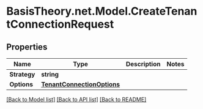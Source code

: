 # BasisTheory.net.Model.CreateTenantConnectionRequest

## Properties

Name | Type | Description | Notes
------------ | ------------- | ------------- | -------------
**Strategy** | **string** |  | 
**Options** | [**TenantConnectionOptions**](TenantConnectionOptions.md) |  | 

[[Back to Model list]](../README.md#documentation-for-models) [[Back to API list]](../README.md#documentation-for-api-endpoints) [[Back to README]](../README.md)

